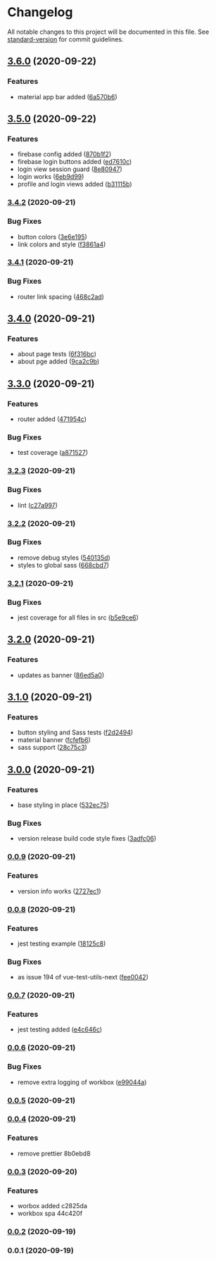 # Changelog

All notable changes to this project will be documented in this file. See [standard-version](https://github.com/conventional-changelog/standard-version) for commit guidelines.

## [3.6.0](https://github.com/villetakanen/mekanismi/compare/v3.5.0...v3.6.0) (2020-09-22)


### Features

* material app bar added ([6a570b6](https://github.com/villetakanen/mekanismi/commit/6a570b6a28929053cf523b8abe90cbb577a72d60))

## [3.5.0](https://github.com/villetakanen/mekanismi/compare/v3.4.2...v3.5.0) (2020-09-22)


### Features

* firebase config added ([870b1f2](https://github.com/villetakanen/mekanismi/commit/870b1f2eb4d64c034eb1f391c9b4eb7ae1893333))
* firebase login buttons added ([ed7610c](https://github.com/villetakanen/mekanismi/commit/ed7610cefbdc7d8047ab2240a47bec6b73a79e19))
* login view session guard ([8e80947](https://github.com/villetakanen/mekanismi/commit/8e809474642914894884d026e6e150fc363bc831))
* login works ([6eb9d99](https://github.com/villetakanen/mekanismi/commit/6eb9d99e988c8161d0883d0e981bea81c433e511))
* profile and login views added ([b31115b](https://github.com/villetakanen/mekanismi/commit/b31115b94c6eb45484ed93e7f54cdba3a8462c03))

### [3.4.2](https://github.com/villetakanen/mekanismi/compare/v3.4.1...v3.4.2) (2020-09-21)


### Bug Fixes

* button colors ([3e6e195](https://github.com/villetakanen/mekanismi/commit/3e6e195389a70c801135a7695baa524326210e06))
* link colors and style ([f3861a4](https://github.com/villetakanen/mekanismi/commit/f3861a41410a7a29b1665172957a55a2bdba6c17))

### [3.4.1](https://github.com/villetakanen/mekanismi/compare/v3.4.0...v3.4.1) (2020-09-21)


### Bug Fixes

* router link spacing ([468c2ad](https://github.com/villetakanen/mekanismi/commit/468c2ad631b84d4b72937acd3e8cffaa95bc13fb))

## [3.4.0](https://github.com/villetakanen/mekanismi/compare/v3.3.0...v3.4.0) (2020-09-21)


### Features

* about page tests ([6f316bc](https://github.com/villetakanen/mekanismi/commit/6f316bc54e93e6c54bc3bd82fc3dab296b196a03))
* about pge added ([9ca2c9b](https://github.com/villetakanen/mekanismi/commit/9ca2c9bb97f32430b0167549b5168f2d8c3aee23))

## [3.3.0](https://github.com/villetakanen/mekanismi/compare/v3.2.3...v3.3.0) (2020-09-21)


### Features

* router added ([471954c](https://github.com/villetakanen/mekanismi/commit/471954ca273abac41c3b89c1b41240fa54fc4396))


### Bug Fixes

* test coverage ([a871527](https://github.com/villetakanen/mekanismi/commit/a871527ed3145b26f0726a3128fa702e2dce612b))

### [3.2.3](https://github.com/villetakanen/mekanismi/compare/v3.2.2...v3.2.3) (2020-09-21)


### Bug Fixes

* lint ([c27a997](https://github.com/villetakanen/mekanismi/commit/c27a9977b80bd4525d3173bba2eff826b4b0b658))

### [3.2.2](https://github.com/villetakanen/mekanismi/compare/v3.2.1...v3.2.2) (2020-09-21)


### Bug Fixes

* remove debug styles ([540135d](https://github.com/villetakanen/mekanismi/commit/540135dcf86e0aa75e7230661327a112a26f5183))
* styles to global sass ([668cbd7](https://github.com/villetakanen/mekanismi/commit/668cbd7e58e48a87f157f804e9d92b461486c600))

### [3.2.1](https://github.com/villetakanen/mekanismi/compare/v3.2.0...v3.2.1) (2020-09-21)


### Bug Fixes

* jest coverage for all files in src ([b5e9ce6](https://github.com/villetakanen/mekanismi/commit/b5e9ce637a6dbf0aa429ec8f105e594628d079ee))

## [3.2.0](https://github.com/villetakanen/mekanismi/compare/v3.1.0...v3.2.0) (2020-09-21)


### Features

* updates as banner ([86ed5a0](https://github.com/villetakanen/mekanismi/commit/86ed5a02a3e661fe1241128dd33f281025d6b35c))

## [3.1.0](https://github.com/villetakanen/mekanismi/compare/v3.0.0...v3.1.0) (2020-09-21)


### Features

* button styling and Sass tests ([f2d2494](https://github.com/villetakanen/mekanismi/commit/f2d2494b30bad75e4405488cf809667f9bee2c30))
* material banner ([fcfefb6](https://github.com/villetakanen/mekanismi/commit/fcfefb6fdf099c8c19ae0809f8a0ba8d20084e67))
* sass support ([28c75c3](https://github.com/villetakanen/mekanismi/commit/28c75c3ec9af24b0f9a08f69278e55e28cbc44b6))

## [3.0.0](https://github.com/villetakanen/mekanismi/compare/v0.0.9...v3.0.0) (2020-09-21)


### Features

* base styling in place ([532ec75](https://github.com/villetakanen/mekanismi/commit/532ec75205bba468478e561ae92c180bc0c2e86d))


### Bug Fixes

* version release build code style fixes ([3adfc06](https://github.com/villetakanen/mekanismi/commit/3adfc06d288735c585eefbffb43b37f7d1042195))

### [0.0.9](https://github.com/villetakanen/mekanismi/compare/v0.0.8...v0.0.9) (2020-09-21)


### Features

* version info works ([2727ec1](https://github.com/villetakanen/mekanismi/commit/2727ec133728079d7edc99aa67a7750922dd72cb))

### [0.0.8](https://github.com/villetakanen/mekanismi/compare/v0.0.7...v0.0.8) (2020-09-21)


### Features

* jest testing example ([18125c8](https://github.com/villetakanen/mekanismi/commit/18125c8c188dbd2e4fe91694a4596dc8d18f9d28))


### Bug Fixes

* as issue 194 of vue-test-utils-next ([fee0042](https://github.com/villetakanen/mekanismi/commit/fee004261c85392eacb5852ea94626d59357de52))

### [0.0.7](https://github.com/villetakanen/mekanismi/compare/v0.0.6...v0.0.7) (2020-09-21)


### Features

* jest testing added ([e4c646c](https://github.com/villetakanen/mekanismi/commit/e4c646c209d299aae53a693107661406133750c9))

### [0.0.6](https://github.com/villetakanen/mekanismi/compare/v0.0.5...v0.0.6) (2020-09-21)


### Bug Fixes

* remove extra logging of workbox ([e99044a](https://github.com/villetakanen/mekanismi/commit/e99044ac9d6fa1bd9547962b066180768533e411))

### [0.0.5](///compare/v0.0.4...v0.0.5) (2020-09-21)

### [0.0.4](///compare/v0.0.3...v0.0.4) (2020-09-21)


### Features

* remove prettier 8b0ebd8

### [0.0.3](///compare/v0.0.2...v0.0.3) (2020-09-20)


### Features

* worbox added c2825da
* workbox spa 44c420f

### [0.0.2](///compare/v0.0.1...v0.0.2) (2020-09-19)

### 0.0.1 (2020-09-19)
